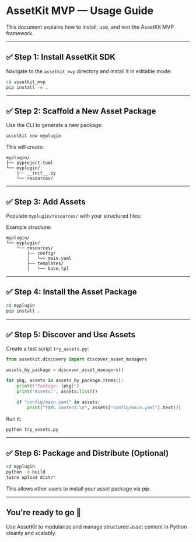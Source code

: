 # AssetKit MVP — Usage Guide

This document explains how to install, use, and test the AssetKit MVP framework.

---

## ✅ Step 1: Install AssetKit SDK
Navigate to the `assetkit_mvp` directory and install it in editable mode:

```bash
cd assetkit_mvp
pip install -e .
```

---

## ✅ Step 2: Scaffold a New Asset Package
Use the CLI to generate a new package:

```bash
assetkit new myplugin
```

This will create:

```
myplugin/
├── pyproject.toml
└── myplugin/
    ├── __init__.py
    └── resources/
```

---

## ✅ Step 3: Add Assets
Populate `myplugin/resources/` with your structured files:

Example structure:
```
myplugin/
└── myplugin/
    └── resources/
        ├── config/
        │   └── main.yaml
        ├── templates/
        │   └── base.tpl
```

---

## ✅ Step 4: Install the Asset Package

```bash
cd myplugin
pip install .
```

---

## ✅ Step 5: Discover and Use Assets

Create a test script `try_assets.py`:
```python
from assetkit.discovery import discover_asset_managers

assets_by_package = discover_asset_managers()

for pkg, assets in assets_by_package.items():
    print(f"Package: {pkg}")
    print("Assets:", assets.list())

    if "config/main.yaml" in assets:
        print("YAML content:\n", assets["config/main.yaml"].text())
```

Run it:
```bash
python try_assets.py
```

---

## ✅ Step 6: Package and Distribute (Optional)

```bash
cd myplugin
python -m build
twine upload dist/*
```

This allows other users to install your asset package via pip.

---

## You're ready to go 🎉
Use AssetKit to modularize and manage structured asset content in Python cleanly and scalably.
